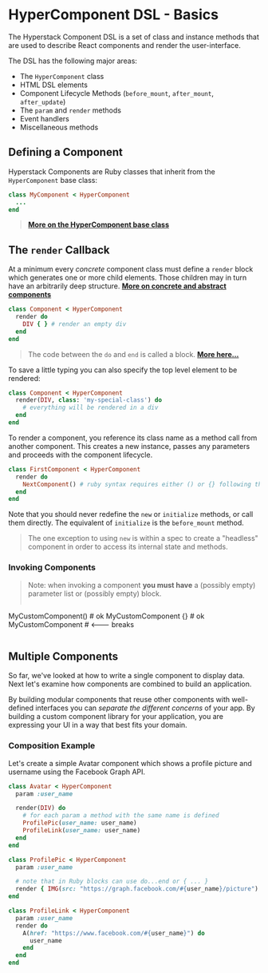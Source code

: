 # HyperComponent DSL - Basics

The Hyperstack Component DSL is a set of class and instance methods that are used to describe React components and render the user-interface.

The DSL has the following major areas:

* The `HyperComponent` class
* HTML DSL elements
* Component Lifecycle Methods \(`before_mount`, `after_mount`, `after_update`\)
* The `param` and `render` methods
* Event handlers
* Miscellaneous methods

## Defining a Component

Hyperstack Components are Ruby classes that inherit from the `HyperComponent` base class:

```ruby
class MyComponent < HyperComponent
  ...
end
```
> **[More on the HyperComponent base class](notes.html#the-hypercomponent-base-class)**

## The `render` Callback

At a minimum every *concrete* component class must define a `render` block which generates one or more child elements. Those children may in turn have an arbitrarily deep structure.  **[More on concrete and abstract components](notes.html#abstract-and-concrete-components)**

```ruby
class Component < HyperComponent
  render do
    DIV { } # render an empty div
  end
end
```  
> The code between the `do` and `end` is called a block.  **[More here...](notes.html#blocks-in-ruby)**

To save a little typing you can also specify the top level element to be rendered:

```ruby
class Component < HyperComponent
  render(DIV, class: 'my-special-class') do
    # everything will be rendered in a div
  end
end
```

To render a component, you reference its class name as a method call from another component. This creates a new instance, passes any parameters and proceeds with the component lifecycle.

```ruby
class FirstComponent < HyperComponent
  render do
    NextComponent() # ruby syntax requires either () or {} following the class name
  end
end
```

Note that you should never redefine the `new` or `initialize` methods, or call them directly. The equivalent of `initialize` is the `before_mount` method.  

> The one exception to using `new` is within a spec to create a "headless" component in order to access its internal state and methods.

### Invoking Components

> Note: when invoking a component **you must have** a \(possibly empty\) parameter list or \(possibly empty\) block.
> ```ruby
MyCustomComponent()  # ok
MyCustomComponent {} # ok
MyCustomComponent    # <--- breaks
> ```

## Multiple Components

So far, we've looked at how to write a single component to display data. Next let's examine how components are combined to build an application.

By building modular components that reuse other components with well-defined interfaces you can _separate the different concerns_ of your app. By building a custom component library for your application, you are expressing your UI in a way that best fits your domain.

### Composition Example

Let's create a simple Avatar component which shows a profile picture and username using the Facebook Graph API.

```ruby
class Avatar < HyperComponent
  param :user_name

  render(DIV) do
    # for each param a method with the same name is defined
    ProfilePic(user_name: user_name)
    ProfileLink(user_name: user_name)
  end
end

class ProfilePic < HyperComponent
  param :user_name

  # note that in Ruby blocks can use do...end or { ... }
  render { IMG(src: "https://graph.facebook.com/#{user_name}/picture") }
end

class ProfileLink < HyperComponent
  param :user_name
  render do
    A(href: "https://www.facebook.com/#{user_name}") do
      user_name
    end
  end
end
```
